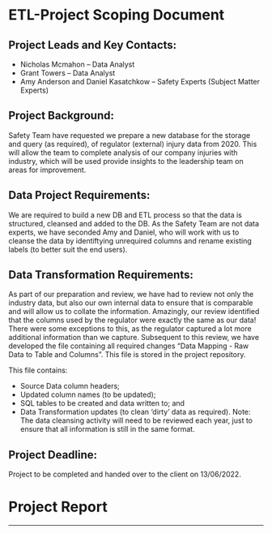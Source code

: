 # ETL-Project Scoping Document

## Project Leads and Key Contacts:
- Nicholas Mcmahon – Data Analyst
- Grant Towers – Data Analyst
- Amy Anderson and Daniel Kasatchkow – Safety Experts (Subject Matter Experts)

## Project Background:

Safety Team have requested we prepare a new database for the storage and query (as required), of regulator (external) injury data from 2020. 
This will allow the team to complete analysis of our company injuries with industry, which will be used provide insights to the leadership team on areas for improvement.


## Data Project Requirements:

We are required to build a new DB and ETL process so that the data is structured, cleansed and added to the DB. 
As the Safety Team are not data experts, we have seconded Amy and Daniel, who will work with us to cleanse the data by identiftying unrequired columns and rename existing labels (to better suit the end users). 


## Data Transformation Requirements:

As part of our preparation and review, we have had to review not only the industry data, but also our own internal data to ensure that is comparable and will allow us to collate the information. 
Amazingly, our review identified that the columns used by the regulator were exactly the same as our data! There were some exceptions to this, as the regulator captured a lot more additional information than we capture.
Subsequent to this review, we have developed the file containing all required changes “Data Mapping - Raw Data to Table and Columns”. This file is stored in the project repository. 


This file contains:

- Source Data column headers;
- Updated column names (to be updated);
- SQL tables to be created and data written to; and
- Data Transformation updates (to clean ‘dirty’ data as required). 
Note: The data cleansing activity will need to be reviewed each year, just to ensure that all information is still in the same format. 


## Project Deadline:
Project to be completed and handed over to the client on 13/06/2022.


# Project Report
-----------------------------------------------------------------------------------------------------------------------------------------------------------------------

